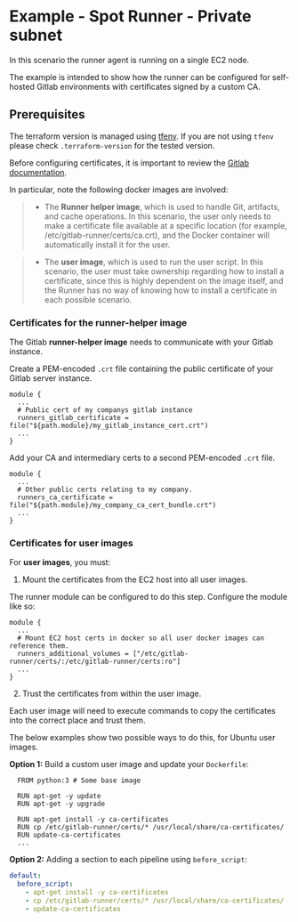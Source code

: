 # Example - Spot Runner - Private subnet

In this scenario the runner agent is running on a single EC2 node.

The example is intended to show how the runner can be configured for self-hosted Gitlab environments with certificates signed by a custom CA.

## Prerequisites

The terraform version is managed using [tfenv](https://github.com/Zordrak/tfenv). If you are not using `tfenv` please check `.terraform-version` for the tested version.

Before configuring certificates, it is important to review the [Gitlab documentation](https://docs.gitlab.com/runner/configuration/tls-self-signed.html).

In particular, note the following docker images are involved:

> - The **Runner helper image**, which is used to handle Git, artifacts, and cache operations. In this scenario, the user only needs to make a certificate file available at a specific location (for example, /etc/gitlab-runner/certs/ca.crt), and the Docker container will automatically install it for the user.

> - The **user image**, which is used to run the user script. In this scenario, the user must take ownership regarding how to install a certificate, since this is highly dependent on the image itself, and the Runner has no way of knowing how to install a certificate in each possible scenario.

### Certificates for the runner-helper image

The Gitlab **runner-helper image** needs to communicate with your Gitlab instance. 

Create a PEM-encoded `.crt` file containing the public certificate of your Gitlab server instance.

```hcl
module {
  ...
  # Public cert of my companys gitlab instance
  runners_gitlab_certificate = file("${path.module}/my_gitlab_instance_cert.crt")
  ...
}
```

Add your CA and intermediary certs to a second PEM-encoded `.crt` file.
```hcl
module {
  ...
  # Other public certs relating to my company.
  runners_ca_certificate = file("${path.module}/my_company_ca_cert_bundle.crt")
  ...
}
```

### Certificates for user images

For **user images**, you must:

1. Mount the certificates from the EC2 host into all user images.  

The runner module can be configured to do this step. Configure the module like so:
```hcl
module {
  ...
  # Mount EC2 host certs in docker so all user docker images can reference them.
  runners_additional_volumes = ["/etc/gitlab-runner/certs/:/etc/gitlab-runner/certs:ro"]
  ...
}
```

2. Trust the certificates from within the user image.

Each user image will need to execute commands to copy the certificates into the correct place and trust them.

The below examples show two possible ways to do this, for Ubuntu user images.

**Option 1:** Build a custom user image and update your `Dockerfile`:
```docker
  FROM python:3 # Some base image

  RUN apt-get -y update
  RUN apt-get -y upgrade

  RUN apt-get install -y ca-certificates
  RUN cp /etc/gitlab-runner/certs/* /usr/local/share/ca-certificates/
  RUN update-ca-certificates
  ...
```

**Option 2:** Adding a section to each pipeline using `before_script`:
```yaml
default:
  before_script:
    - apt-get install -y ca-certificates
    - cp /etc/gitlab-runner/certs/* /usr/local/share/ca-certificates/
    - update-ca-certificates
```


<!-- BEGIN_TF_DOCS -->
<!-- END_TF_DOCS -->